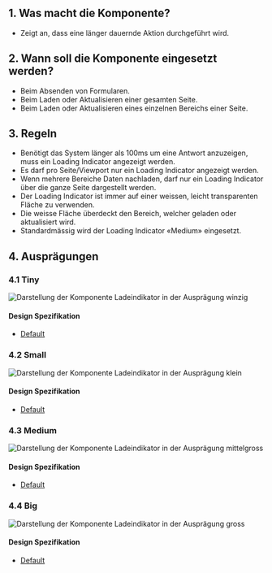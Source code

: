 ## 1. Was macht die Komponente?
* Zeigt an, dass eine länger dauernde Aktion durchgeführt wird.


## 2. Wann soll die Komponente eingesetzt werden?
* Beim Absenden von Formularen.
* Beim Laden oder Aktualisieren einer gesamten Seite.
* Beim Laden oder Aktualisieren eines einzelnen Bereichs einer Seite.


## 3. Regeln
* Benötigt das System länger als 100ms um eine Antwort anzuzeigen, muss ein Loading Indicator angezeigt werden.
* Es darf pro Seite/Viewport nur ein Loading Indicator angezeigt werden.
* Wenn mehrere Bereiche Daten nachladen, darf nur ein Loading Indicator über die ganze Seite dargestellt werden.
* Der Loading Indicator ist immer auf einer weissen, leicht transparenten Fläche zu verwenden.
* Die weisse Fläche überdeckt den Bereich, welcher geladen oder aktualisiert wird.
* Standardmässig wird der Loading Indicator «Medium» eingesetzt.


## 4. Ausprägungen
### 4.1 Tiny
![Darstellung der Komponente Ladeindikator in der Ausprägung winzig](https://raw.githubusercontent.com/sbb-design-systems/design-system-webapp-documentation/master/documentation/components/loading-indicator/images/we12_loadingindicator_tiny.png 'class: image')

#### Design Spezifikation
*   [Default](https://sbb.invisionapp.com/d/main#/console/15744722/327015704/inspect)

### 4.2 Small
![Darstellung der Komponente Ladeindikator in der Ausprägung klein](https://raw.githubusercontent.com/sbb-design-systems/design-system-webapp-documentation/master/documentation/components/loading-indicator/images/we12_loadingindicator_small.png 'class: image')

#### Design Spezifikation
*   [Default](https://sbb.invisionapp.com/d/main#/console/15744722/327015705/inspect)

### 4.3 Medium 
![Darstellung der Komponente Ladeindikator in der Ausprägung mittelgross](https://raw.githubusercontent.com/sbb-design-systems/design-system-webapp-documentation/master/documentation/components/loading-indicator/images/we12_loadingindicator_medium.png 'class: image')

#### Design Spezifikation
*   [Default](https://sbb.invisionapp.com/d/main#/console/15744722/327015706/inspect)

### 4.4 Big
![Darstellung der Komponente Ladeindikator in der Ausprägung gross](https://raw.githubusercontent.com/sbb-design-systems/design-system-webapp-documentation/master/documentation/components/loading-indicator/images/we12_loadingindicator_big.png 'class: image')

#### Design Spezifikation
*   [Default](https://sbb.invisionapp.com/d/main#/console/15744722/327015707/inspect)
